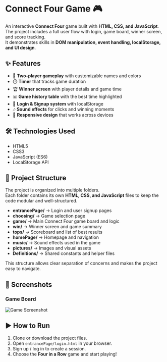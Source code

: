# Connect Four Game 🎮

An interactive **Connect Four** game built with **HTML, CSS, and JavaScript**.  
The project includes a full user flow with login, game board, winner screen, and score tracking.  
It demonstrates skills in **DOM manipulation, event handling, localStorage, and UI design**.

## ✨ Features
- 🎲 **Two-player gameplay** with customizable names and colors
- ⏱️ **Timer** that tracks game duration
- 🏆 **Winner screen** with player details and game time
- 📊 **Game history table** with the best time highlighted
- 🔑 **Login & Signup system** with localStorage
- 🎶 **Sound effects** for clicks and winning moments
- 📱 **Responsive design** that works across devices

## 🛠️ Technologies Used
- HTML5  
- CSS3  
- JavaScript (ES6)  
- LocalStorage API

## 📂 Project Structure

The project is organized into multiple folders.  
Each folder contains its own **HTML, CSS, and JavaScript** files to keep the code modular and well-structured.

- **entrancePage/** → Login and user signup pages  
- **choosing/** → Game selection page  
- **game/** → Main Connect Four game board and logic  
- **win/** → Winner screen and game summary  
- **tops/** → Scoreboard and list of best results  
- **homePage/** → Homepage and navigation  
- **music/** → Sound effects used in the game  
- **pictures/** → Images and visual assets  
- **Definitions/** → Shared constants and helper files  

This structure allows clear separation of concerns and makes the project easy to navigate.
## 📸 Screenshots

### Game Board
![Game Screenshot](pictures/game-screenshot.png)


## ▶️ How to Run
1. Clone or download the project files.  
2. Open `entrancePage/login.html` in your browser.  
3. Sign up / log in to create a session.  
4. Choose the **Four in a Row** game and start playing!
